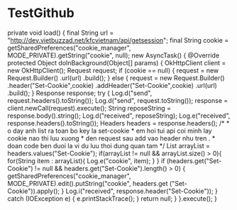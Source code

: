 TestGithub
==========
 private void load() {
        final String url = "http://dev.vietbuzzad.net/kfcvietnam/api/getsession";
        final String cookie = getSharedPreferences("cookie_manager", MODE_PRIVATE).getString("cookie", null);
        new AsyncTask() {
            @Override
            protected Object doInBackground(Object[] params) {
                OkHttpClient client = new OkHttpClient();
                Request request;
                if (cookie == null) {
                    request = new Request.Builder()
                            .url(url)
                            .build();
                } else {
                    request = new Request.Builder()
                            .header("Set-Cookie",cookie)
                            .addHeader("Set-Cookie",cookie)
                            .url(url)
                            .build();
                }
                Response response;
                try {
                    Log.d("send", request.headers().toString());
                    Log.d("send", request.toString());
                    response = client.newCall(request).execute();
                    String reposeString = response.body().string();
                    Log.d("received", reposeString);
                    Log.e("received", response.headers().toString());
                    Headers headers = response.headers();
                    /*
                     * o day anh list ra toan bo key la set-cookie
                     * em hoi tui api coi minh lay cookie nao thi luu xuong
                     * den request sau add vao header nhu tren .
                     * doan code ben duoi la vi du luu thoi dung quan tam
                     */
                    List<String> arrayList =  headers.values("Set-Cookie");
                    if(arrayList != null && arrayList.size() > 0){
                        for(String item : arrayList){
                            Log.e("cookie", item);
                        }
                    }
                    if (headers.get("Set-Cookie") != null && headers.get("Set-Cookie").length() > 0) {
                        getSharedPreferences("cookie_manager", MODE_PRIVATE).edit().putString("cookie", headers.get
                                ("Set-Cookie")).apply();
                    }
                    Log.i("received", response.header("Set-Cookie"));
                } catch (IOException e) {
                    e.printStackTrace();
                }
                return null;
            }
        }.execute();
    }
